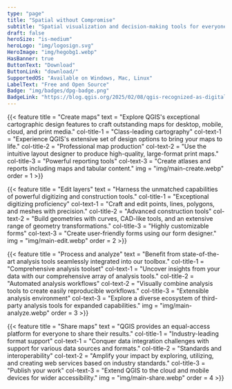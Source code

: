 ```yaml
---
type: "page"
title: "Spatial without Compromise"
subtitle: "Spatial visualization and decision-making tools for everyone"
draft: false
heroSize: "is-medium"
heroLogo: "img/logosign.svg"
HeroImage: "img/hegobg1.webp"
HasBanner: true
ButtonText: "Download"
ButtonLink: "download/"
SupportedOS: "Available on Windows, Mac, Linux"
LabelText: "Free and Open Source"
Badge: "img/badges/dpg-badge.png"
BadgeLink: "https://blog.qgis.org/2025/02/08/qgis-recognized-as-digital-public-good/"
---
```


{{< feature
title = "Create maps"
text = "Explore QGIS's exceptional cartographic design features to craft outstanding maps for desktop, mobile, cloud, and print media."
col-title-1 = "Class-leading cartography"
col-text-1 = "Experience QGIS's extensive set of design options to bring your maps to life."
col-title-2 = "Professional map production"
col-text-2 = "Use the intuitive layout designer to produce high-quality, large-format print maps."
col-title-3 = "Powerful reporting tools"
col-text-3 = "Create atlases and reports including maps and tabular content."
img = "img/main-create.webp"
order = 1 >}}

{{< feature
title = "Edit layers"
text = "Harness the unmatched capabilities of powerful digitizing and construction tools."
col-title-1 = "Exceptional digitizing proficiency"
col-text-1 = "Craft and edit points, lines, polygons, and meshes with precision."
col-title-2 = "Advanced construction tools"
col-text-2 = "Build geometries with curves, CAD-like tools, and an extensive range of geometry transformations."
col-title-3 = "Highly customizable forms"
col-text-3 = "Create user-friendly forms using our form designer."
img = "img/main-edit.webp"
order = 2 >}}

{{< feature
title = "Process and analyze"
text = "Benefit from state-of-the-art analysis tools seamlessly integrated into our toolbox."
col-title-1 = "Comprehensive analysis toolset"
col-text-1 = "Uncover insights from your data with our comprehensive array of analysis tools."
col-title-2 = "Automated analysis workflows"
col-text-2 = "Visually combine analysis tools to create easily reproducible workflows."
col-title-3 = "Extensible analysis environment"
col-text-3 = "Explore a diverse ecosystem of third-party analysis tools for expanded capabilities."
img = "img/main-analyze.webp"
order = 3 >}}

{{< feature
title = "Share maps"
text = "QGIS provides an equal-access platform for everyone to share their results."
col-title-1 = "Industry-leading format support"
col-text-1 = "Conquer data integration challenges with support for various data sources and formats."
col-title-2 = "Standards and interoperability"
col-text-2 = "Amplify your impact by exploring, utilizing, and creating web services based on industry standards."
col-title-3 = "Publish your work"
col-text-3 = "Extend QGIS to the cloud and mobile devices for wider accessibility."
img = "img/main-share.webp"
order = 4 >}}

